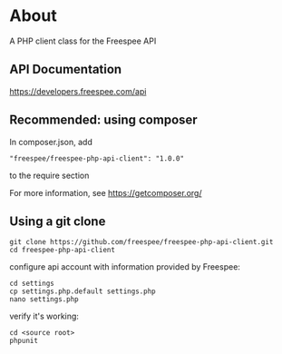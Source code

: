 # About

A PHP client class for the Freespee API

## API Documentation

https://developers.freespee.com/api



## Recommended: using composer

In composer.json, add

```
"freespee/freespee-php-api-client": "1.0.0"
```

to the require section

For more information, see https://getcomposer.org/



## Using a git clone

```
git clone https://github.com/freespee/freespee-php-api-client.git
cd freespee-php-api-client
```

configure api account with information provided by Freespee:
```
cd settings
cp settings.php.default settings.php
nano settings.php
```

verify it's working:

```
cd <source root>
phpunit
```
